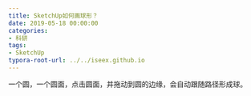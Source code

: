 ```yaml
---
title: SketchUp如何画球形？
date: 2019-05-18 00:00:00
categories:
- 科研
tags:
- SketchUp
typora-root-url: ../../iseex.github.io
---
```


一个圆，一个圆面，点击圆面，并拖动到圆的边缘，会自动跟随路径形成球。

